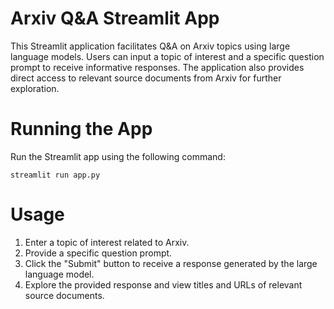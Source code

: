 # Arxiv Q&A Streamlit App

This Streamlit application facilitates Q&A on Arxiv topics using large language models. Users can input a topic of interest and a specific question prompt to receive informative responses. The application also provides direct access to relevant source documents from Arxiv for further exploration.

# Running the App 

Run the Streamlit app using the following command:

```
streamlit run app.py
```

# Usage 

1. Enter a topic of interest related to Arxiv.
2. Provide a specific question prompt.
3. Click the "Submit" button to receive a response generated by the large language model.
4. Explore the provided response and view titles and URLs of relevant source documents.
